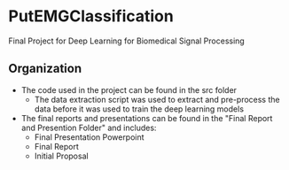 # PutEMGClassification
Final Project for Deep Learning for Biomedical Signal Processing 


## Organization

- The code used in the project can be found in the src folder
	- The data extraction script was used to extract and pre-process the data before it was used to train the deep learning models
- The final reports and presentations can be found in the "Final Report and Presention Folder" and includes:
	- Final Presentation Powerpoint
	- Final Report
	- Initial Proposal
